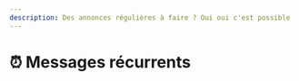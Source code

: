 ```yaml
---
description: Des annonces régulières à faire ? Oui oui c'est possible !
---
```


# ⏰ Messages récurrents

